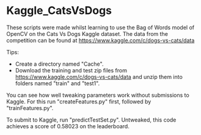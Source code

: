 # Kaggle_CatsVsDogs

These scripts were made whilst learning to use the Bag of Words model of OpenCV on the Cats Vs Dogs Kaggle dataset. The data from the competition can be found at https://www.kaggle.com/c/dogs-vs-cats/data


Tips:
- Create a directory named "Cache".
- Download the training and test zip files from https://www.kaggle.com/c/dogs-vs-cats/data and unzip them into folders named "train" and "test1".

You can see how well tweaking parameters work without submissions to Kaggle. For this run "createFeatures.py" first, followed by "trainFeatures.py".


To submit to Kaggle, run "predictTestSet.py". Untweaked, this code achieves a score of 0.58023 on the leaderboard.

